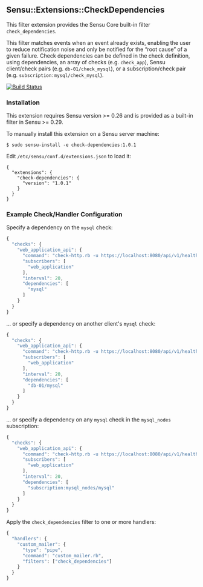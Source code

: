 ## Sensu::Extensions::CheckDependencies

This filter extension provides the Sensu Core built-in filter `check_dependencies`.

This filter matches events when an event already exists, enabling the user to
reduce notification noise and only be notified for the “root cause” of a given
failure. Check dependencies can be defined in the check definition, using
dependencies, an array of checks (e.g. `check_app`), Sensu client/check pairs
(e.g. `db-01/check_mysql`), or a subscription/check pair
(e.g. `subscription:mysql/check_mysql`).

[![Build Status](https://travis-ci.org/sensu-extensions/sensu-extensions-check-dependencies.svg?branch=master)](https://travis-ci.org/sensu-extensions/sensu-extensions-check-dependencies)

### Installation

This extension requires Sensu version >= 0.26 and is provided as a built-in 
filter in Sensu >= 0.29.

To manually install this extension on a Sensu server machine:

```
$ sudo sensu-install -e check-dependencies:1.0.1
```

Edit `/etc/sensu/conf.d/extensions.json` to load it:

```
{
  "extensions": {
    "check-dependencies": {
      "version": "1.0.1"
    }
  }
}
```

### Example Check/Handler Configuration

Specify a dependency on the `mysql` check:

``` javascript
{
  "checks": {
    "web_application_api": {
      "command": "check-http.rb -u https://localhost:8080/api/v1/health",
      "subscribers": [
        "web_application"
      ],
      "interval": 20,
      "dependencies": [
        "mysql"
      ]
    }
  }
}
```

... or specify a dependency on another client's `mysql` check:

``` javascript
{
  "checks": {
    "web_application_api": {
      "command": "check-http.rb -u https://localhost:8080/api/v1/health",
      "subscribers": [
        "web_application"
      ],
      "interval": 20,
      "dependencies": [
        "db-01/mysql"
      ]
    }
  }
}
```

... or specify a dependency on any `mysql` check in the `mysql_nodes`
subscription:

``` javascript
{
  "checks": {
    "web_application_api": {
      "command": "check-http.rb -u https://localhost:8080/api/v1/health",
      "subscribers": [
        "web_application"
      ],
      "interval": 20,
      "dependencies": [
        "subscription:mysql_nodes/mysql"
      ]
    }
  }
}
```

Apply the `check_dependencies` filter to one or more handlers:

``` javascript
{
  "handlers": {
    "custom_mailer": {
      "type": "pipe",
      "command": "custom_mailer.rb",
      "filters": ["check_dependencies"]
    }
  }
}
```
